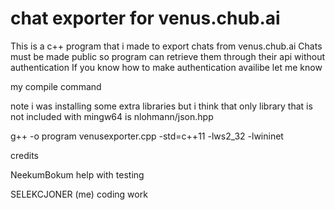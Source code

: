 # chat exporter for venus.chub.ai
This is a c++ program that i made to export chats from venus.chub.ai
Chats must be made public so program can retrieve them through their api without authentication
If you know how to make authentication availibe let me know


my compile command

note i was installing some extra libraries but i think that only library that is not included with mingw64 is nlohmann/json.hpp

g++ -o program venusexporter.cpp -std=c++11 -lws2_32 -lwininet


credits

NeekumBokum help with testing

SELEKCJONER (me) coding work
